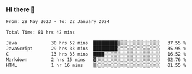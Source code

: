 ### Hi there 👋

<!--START_SECTION:waka-->

```txt
From: 29 May 2023 - To: 22 January 2024

Total Time: 81 hrs 42 mins

Java             30 hrs 52 mins  █████████▒░░░░░░░░░░░░░░░   37.55 %
JavaScript       29 hrs 33 mins  █████████░░░░░░░░░░░░░░░░   35.95 %
C                13 hrs 35 mins  ████░░░░░░░░░░░░░░░░░░░░░   16.52 %
Markdown         2 hrs 15 mins   ▓░░░░░░░░░░░░░░░░░░░░░░░░   02.76 %
HTML             1 hr 16 mins    ▒░░░░░░░░░░░░░░░░░░░░░░░░   01.55 %
```

<!--END_SECTION:waka-->
<!--
**the-beef-calculator/the-beef-calculator** is a ✨ _special_ ✨ repository because its `README.md` (this file) appears on your GitHub profile.

Here are some ideas to get you started:

- 🔭 I’m currently working on ...
- 🌱 I’m currently learning ...
- 👯 I’m looking to collaborate on ...
- 🤔 I’m looking for help with ...
- 💬 Ask me about ...
- 📫 How to reach me: ...
- 😄 Pronouns: ...
- ⚡ Fun fact: ...
-->
